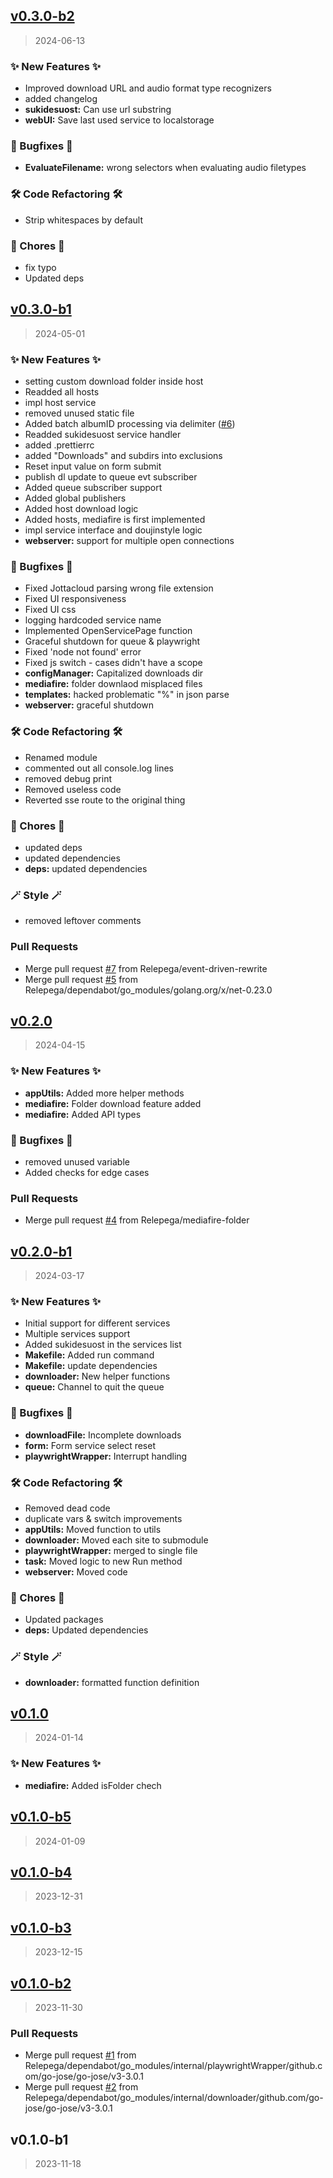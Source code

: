 
<a name="v0.3.0-b2"></a>
## [v0.3.0-b2](https://github.com/Relepega/Doujinstyle-downloader/compare/v0.3.0-b1...v0.3.0-b2)

> 2024-06-13

### ✨ New Features ✨

* Improved download URL and audio format type recognizers
* added changelog
* **sukidesuost:** Can use url substring
* **webUI:** Save last used service to localstorage

### 🐛 Bugfixes 🐛

* **EvaluateFilename:** wrong selectors when evaluating audio filetypes

### 🛠️ Code Refactoring 🛠️

* Strip whitespaces by default

### 🧹 Chores 🧹

* fix typo
* Updated deps


<a name="v0.3.0-b1"></a>
## [v0.3.0-b1](https://github.com/Relepega/Doujinstyle-downloader/compare/v0.2.0...v0.3.0-b1)

> 2024-05-01

### ✨ New Features ✨

* setting custom download folder inside host
* Readded all hosts
* impl host service
* removed unused static file
* Added batch albumID processing via delimiter ([#6](https://github.com/Relepega/Doujinstyle-downloader/issues/6))
* Readded sukidesuost service handler
* added .prettierrc
* added "Downloads" and subdirs into exclusions
* Reset input value on form submit
* publish dl update to queue evt subscriber
* Added queue subscriber support
* Added global publishers
* Added host download logic
* Added hosts, mediafire is first implemented
* impl service interface and doujinstyle logic
* **webserver:** support for multiple open connections

### 🐛 Bugfixes 🐛

* Fixed Jottacloud parsing wrong file extension
* Fixed UI responsiveness
* Fixed UI css
* logging hardcoded service name
* Implemented OpenServicePage function
* Graceful shutdown for queue & playwright
* Fixed 'node not found' error
* Fixed js switch - cases didn't have a scope
* **configManager:** Capitalized downloads dir
* **mediafire:** folder downlaod misplaced files
* **templates:** hacked problematic "%" in json parse
* **webserver:** graceful shutdown

### 🛠️ Code Refactoring 🛠️

* Renamed module
* commented out all console.log lines
* removed debug print
* Removed useless code
* Reverted sse route to the original thing

### 🧹 Chores 🧹

* updated deps
* updated dependencies
* **deps:** updated dependencies

### 🪄 Style 🪄

* removed leftover comments

### Pull Requests

* Merge pull request [#7](https://github.com/Relepega/Doujinstyle-downloader/issues/7) from Relepega/event-driven-rewrite
* Merge pull request [#5](https://github.com/Relepega/Doujinstyle-downloader/issues/5) from Relepega/dependabot/go_modules/golang.org/x/net-0.23.0


<a name="v0.2.0"></a>
## [v0.2.0](https://github.com/Relepega/Doujinstyle-downloader/compare/v0.2.0-b1...v0.2.0)

> 2024-04-15

### ✨ New Features ✨

* **appUtils:** Added more helper methods
* **mediafire:** Folder download feature added
* **mediafire:** Added API types

### 🐛 Bugfixes 🐛

* removed unused variable
* Added checks for edge cases

### Pull Requests

* Merge pull request [#4](https://github.com/Relepega/Doujinstyle-downloader/issues/4) from Relepega/mediafire-folder


<a name="v0.2.0-b1"></a>
## [v0.2.0-b1](https://github.com/Relepega/Doujinstyle-downloader/compare/v0.1.0...v0.2.0-b1)

> 2024-03-17

### ✨ New Features ✨

* Initial support for different services
* Multiple services support
* Added sukidesuost in the services list
* **Makefile:** Added run command
* **Makefile:** update dependencies
* **downloader:** New helper functions
* **queue:** Channel to quit the queue

### 🐛 Bugfixes 🐛

* **downloadFile:** Incomplete downloads
* **form:** Form service select reset
* **playwrightWrapper:** Interrupt handling

### 🛠️ Code Refactoring 🛠️

* Removed dead code
* duplicate vars & switch improvements
* **appUtils:** Moved function to utils
* **downloader:** Moved each site to submodule
* **playwrightWrapper:** merged to single file
* **task:** Moved logic to new Run method
* **webserver:** Moved code

### 🧹 Chores 🧹

* Updated packages
* **deps:** Updated dependencies

### 🪄 Style 🪄

* **downloader:** formatted function definition


<a name="v0.1.0"></a>
## [v0.1.0](https://github.com/Relepega/Doujinstyle-downloader/compare/v0.1.0-b5...v0.1.0)

> 2024-01-14

### ✨ New Features ✨

* **mediafire:** Added isFolder chech


<a name="v0.1.0-b5"></a>
## [v0.1.0-b5](https://github.com/Relepega/Doujinstyle-downloader/compare/v0.1.0-b4...v0.1.0-b5)

> 2024-01-09


<a name="v0.1.0-b4"></a>
## [v0.1.0-b4](https://github.com/Relepega/Doujinstyle-downloader/compare/v0.1.0-b3...v0.1.0-b4)

> 2023-12-31


<a name="v0.1.0-b3"></a>
## [v0.1.0-b3](https://github.com/Relepega/Doujinstyle-downloader/compare/v0.1.0-b2...v0.1.0-b3)

> 2023-12-15


<a name="v0.1.0-b2"></a>
## [v0.1.0-b2](https://github.com/Relepega/Doujinstyle-downloader/compare/v0.1.0-b1...v0.1.0-b2)

> 2023-11-30

### Pull Requests

* Merge pull request [#1](https://github.com/Relepega/Doujinstyle-downloader/issues/1) from Relepega/dependabot/go_modules/internal/playwrightWrapper/github.com/go-jose/go-jose/v3-3.0.1
* Merge pull request [#2](https://github.com/Relepega/Doujinstyle-downloader/issues/2) from Relepega/dependabot/go_modules/internal/downloader/github.com/go-jose/go-jose/v3-3.0.1


<a name="v0.1.0-b1"></a>
## v0.1.0-b1

> 2023-11-18

